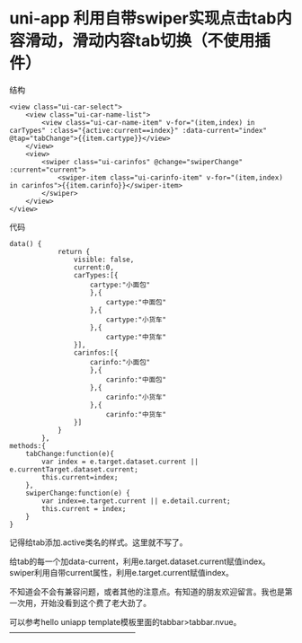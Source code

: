 # uni-app 利用自带swiper实现点击tab内容滑动，滑动内容tab切换（不使用插件）

结构

```
<view class="ui-car-select">
	<view class="ui-car-name-list">
		<view class="ui-car-name-item" v-for="(item,index) in carTypes" :class="{active:current==index}" :data-current="index" @tap="tabChange">{{item.cartype}}</view>
	</view>
	<view>
		<swiper class="ui-carinfos" @change="swiperChange" :current="current">
			<swiper-item class="ui-carinfo-item" v-for="(item,index) in carinfos">{{item.carinfo}}</swiper-item>
		</swiper>
	</view>
</view>
```


代码

```
data() {
			return {
				visible: false,
				current:0,
				carTypes:[{
					cartype:"小面包"
					},{
						cartype:"中面包"
					},{
						cartype:"小货车"
					},{
						cartype:"中货车"
				}],
				carinfos:[{
					carinfo:"小面包"
					},{
						carinfo:"中面包"
					},{
						carinfo:"小货车"
					},{
						carinfo:"中货车"
				}]
			}
		},
methods:{
	tabChange:function(e){
		var index = e.target.dataset.current || e.currentTarget.dataset.current;
		this.current=index;
	},
	swiperChange:function(e) {			
		var index=e.target.current || e.detail.current;
		this.current = index;
	}
}
```


记得给tab添加.active类名的样式。这里就不写了。

给tab的每一个加data-current，利用e.target.dataset.current赋值index。swiper利用自带current属性，利用e.target.current赋值index。

不知道会不会有兼容问题，或者其他的注意点。有知道的朋友欢迎留言。我也是第一次用，开始没看到这个费了老大劲了。

可以参考hello uniapp template模板里面的tabbar>tabbar.nvue。
————————————————
